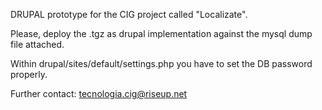 DRUPAL prototype for the CIG project called "Localizate".

Please, deploy the .tgz as drupal implementation against the mysql dump file attached.

Within drupal/sites/default/settings.php you have to set the DB password properly.

Further contact: tecnologia.cig@riseup.net

